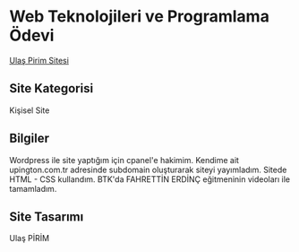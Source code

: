 # Web Teknolojileri ve Programlama Ödevi

[Ulaş Pirim Sitesi](https://ulaspirim.upington.com.tr/)

## Site Kategorisi
Kişisel Site 

## Bilgiler
Wordpress ile site yaptığım için cpanel'e hakimim. Kendime ait upington.com.tr adresinde subdomain oluşturarak siteyi yayımladım.
Sitede HTML - CSS kullandım. BTK'da FAHRETTİN ERDİNÇ eğitmeninin videoları ile tamamladım.

## Site Tasarımı
Ulaş PİRİM
